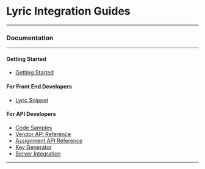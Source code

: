 # Lyric Integration Guides

<hr/>
<h3>Documentation</h3>
<hr/>
<div class=row>

<div class="col-sm-4">

#### Getting Started

* [Getting Started](!Getting_Started)

</div>

<div class="col-sm-4">

#### For Front End Developers

* [Lyric Snippet](!Lyric_Snippet)

</div>
<div class="col-sm-4">

#### For API Developers
* [Code Samples](!Code_Samples)
* [Vendor API Reference](http://172.31.65.41:8080)
* [Assignment API Reference](/secure/assignments-api/)
* [Key Generator](/secure/settings/#/settings)
* [Server Integration](!Server_Integration)

</div>

</div>

<div class="clear"></div>
<hr/>